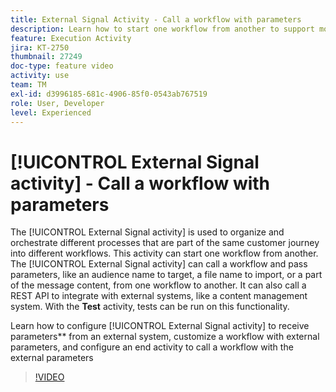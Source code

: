 ```yaml
---
title: External Signal Activity - Call a workflow with parameters
description: Learn how to start one workflow from another to support more complex customer journeys, while being able to better monitor and react to issues.
feature: Execution Activity
jira: KT-2750
thumbnail: 27249
doc-type: feature video
activity: use
team: TM
exl-id: d3996185-681c-4906-85f0-0543ab767519
role: User, Developer
level: Experienced
---
```


# [!UICONTROL External Signal activity] - Call a workflow with parameters

The [!UICONTROL External Signal activity] is used to organize and orchestrate different processes that are part of the same customer journey into different workflows. This activity can start one workflow from another. The [!UICONTROL External Signal activity] can call a workflow and pass parameters, like an audience name to target, a file name to import, or a part of the message content, from one workflow to another. It can also call a REST API to integrate with external systems, like a content management system. With the **Test** activity, tests can be run on this functionality.

Learn how to configure [!UICONTROL External Signal activity] to receive parameters** from an external system, customize a workflow with external parameters, and configure an end activity to call a workflow with the external parameters

>[!VIDEO](https://video.tv.adobe.com/v/27249/?quality=12&learn=on)
